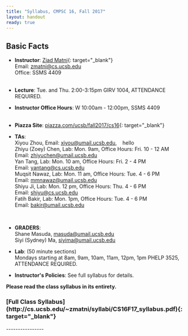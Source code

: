```yaml
---
title: "Syllabus, CMPSC 16, Fall 2017"
layout: handout
ready: true
---
```


Basic Facts
-----------

* **Instructor**:  [Ziad Matni](http://www.cs.ucsb.edu/~zmatni){: target="_blank"}<br/>
Email: <zmatni@cs.ucsb.edu><br/>
Office: SSMS 4409<br/><br/>

* **Lecture**: Tue. and Thu. 2:00-3:15pm GIRV 1004, ATTENDANCE REQUIRED.<br/>
* **Instructor Office Hours**: W 10:00am - 12:00pm, SSMS 4409<br/><br/>

* **Piazza Site**: [piazza.com/ucsb/fall2017/cs16](https://www.piazza.com/ucsb/fall2017/cs16){: target="_blank"}<br/>

* **TAs**:<br/>
Xiyou Zhou, Email: <xiyou@umail.ucsb.edu>,&nbsp;&nbsp;&nbsp;&nbsp;hello<br/>
Zhiyu (Zoey) Chen, Lab:	Mon. 9am, Office Hours: Fri. 10 - 12 AM<br/>
Email: <zhiyuchen@umail.ucsb.edu><br/>
Yan Tang, Lab:	Mon. 10 am, Office Hours: Fri. 2 - 4 PM<br/>
Email: <yantang@cs.ucsb.edu><br/>
Muqsit Nawaz, Lab: Mon. 11 am, Office Hours: Tue. 4 - 6 PM<br/>
Email: <mmnawaz@umail.ucsb.edu><br/>
Shiyu Ji, Lab:	Mon. 12 pm, Office Hours: Thu. 4 - 6 PM<br/>
Email: <shiyu@cs.ucsb.edu><br/>
Fatih Bakir, Lab: Mon. 1pm, Office Hours: Tue. 4 - 6 PM<br/>
Email: <bakir@umail.ucsb.edu><br/>
<br/>

* **GRADERS**:<br/>
Shane Masuda, <masuda@umail.ucsb.edu><br/>
Siyi (Sydney) Ma, <siyima@umail.ucsb.edu><br/>

* **Lab**: (50 minute sections)<br/>
Mondays starting at 8am, 9am, 10am, 11am, 12pm, 1pm PHELP 3525, ATTENDANCE REQUIRED.<br/>

* **Instructor's Policies**: See full syllabus for details.<br/>

<strong>Please read the class syllabus in its entirety.</strong><br/>

<h3>[Full Class Syllabus](http://cs.ucsb.edu/~zmatni/syllabi/CS16F17_syllabus.pdf){: target="_blank"}</h3>
----------------
